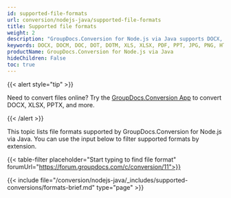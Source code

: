 ```yaml
---
id: supported-file-formats
url: conversion/nodejs-java/supported-file-formats
title: Supported file formats
weight: 2
description: "GroupDocs.Conversion for Node.js via Java supports DOCX, DOCM, DOC, DOT, DOTM, XLS, XLSX, PDF, PPT, JPG, PNG, HTML, EML and many more"
keywords: DOCX, DOCM, DOC, DOT, DOTM, XLS, XLSX, PDF, PPT, JPG, PNG, HTML, EML
productName: GroupDocs.Conversion for Node.js via Java
hideChildren: False
toc: true
---
```


{{< alert style="tip" >}}

Need to convert files online? Try the [GroupDocs.Conversion App](https://products.groupdocs.app/conversion/total) to convert DOCX, XLSX, PPTX, and more.

{{< /alert >}}

This topic lists file formats supported by GroupDocs.Conversion for Node.js via Java. You can use the input below to filter supported formats by extension.

{{< table-filter placeholder="Start typing to find file format" forumUrl="https://forum.groupdocs.com/c/conversion/11">}}

{{< include file="/conversion/nodejs-java/_includes/supported-conversions/formats-brief.md" type="page" >}}

